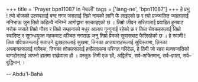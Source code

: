 +++
title = 'Prayer bpn11087 in नेपाली'
tags = ['lang-ne', 'bpn11087']
+++
हे प्रभु ! त्यो भोजको उत्सवलाई बन्द नगर जसलाई तिम्रो नामको लागि फै लाइएको छ र त्यो प्रज्ज्वलित ज्वालालाई ननिभाऊ जुन तिम्रो कहिल्यै ननिभ्ने आगोद्वारा सल्काइएको छ । तिम्रो जीवन सरितालाई प्रवाहित हुनबाट नरोक जसले तिम्रो गौरव र तिम्रो सम्झनाको मधुर आलाप गुन्गुनाई रहेको छ र तिम्रा सेवकहरूलाई तिम्रो स्वादिष्ट र सुगन्धयुक्त महकबाट वञ्चित नगराऊ जनु तिम्रो प्रेमको सुवासबाट फैलिरहेको छ । हे स्वामी ! तिम्रा पवित्रजनलाई सताउने दुःखहरूलाई सुखमा, तिनका अप्ठ्याराहरूलाई सुविस्तामा, तिनका अपमानहरूलाई गारैवमा, तिनका शोकहरूलाई  हर्षोल्लासमा परिणत गरिदेऊ, हे तिमी जो सारा मानवजातिको बागडोरलाई आफ्नो हातमा राख्नेवाला हौ । वस्तुतः तिमी एक छौ, अद्वितीय, सर्व–शक्तिमान्, सर्व–ज्ञाता, सर्व–बुद्धिमान् ।

-- Abdu'l-Bahá
